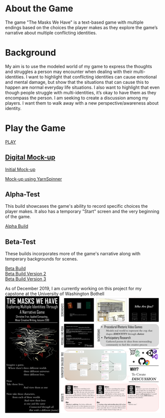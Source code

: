 # About the Game
The game "The Masks We Have" is a text-based game with multiple endings based on the choices the player makes as they explore the game’s narrative about multiple conflicting identities. 

# Background
My aim is to use the modeled world of my game to express the thoughts and struggles a person may encounter when dealing with their multi-identities. I want to highlight that conflicting identities can cause emotional and mental damage, but show that the situations that can cause this to happen are normal everyday life situations. I also want to highlight that even though people struggle with multi-identities, it’s okay to have them as they encompass the person. I am seeking to create a discussion among my players. I want them to walk away with a new perspective/awareness about identity.

# Play the Game
<a href="https://ctran15.github.io/Identity/The%20Masks%20We%20Have/"> PLAY
## Digital Mock-up
<a href="https://ctran15.github.io/Identity/Digital%20Mock%20Ups/Initial%20Attempt/">Initial Mock-up<a> 

<a href="https://ctran15.github.io/Identity/Digital%20Mock%20Ups/YarnSpinner%20Attempt/">Mock-up using YarnSpinner<a>
  
## Alpha-Test
This build showcases the game's ability to record specific choices the player makes. It also has a temporary "Start" screen and the very beginning of the game.

<a href="https://ctran15.github.io/Identity/AlphaTest/">Alpha Build<a>
  
## Beta-Test
These builds incorporates more of the game's narrative along with temperary backgrounds for scenes. <br />

<a href="https://ctran15.github.io/Identity/BetaTest/">Beta Build<a> <br />
<a href="https://ctran15.github.io/Identity/BetaTest19.11.17v2/">Beta Build Version 2<a> <br />
<a href="https://ctran15.github.io/Identity/BetaTest19.11.21v3/">Beta Build Version 3<a>
  
  

As of December 2019, I am currently working on this project for my capstone at the University of Washington Bothell
<img src="Images/Final%20Poster2.png" width="900">
